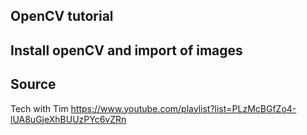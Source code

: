 OpenCV tutorial
---

Install openCV and import of images
---


Source
--- 

Tech with Tim
https://www.youtube.com/playlist?list=PLzMcBGfZo4-lUA8uGjeXhBUUzPYc6vZRn

